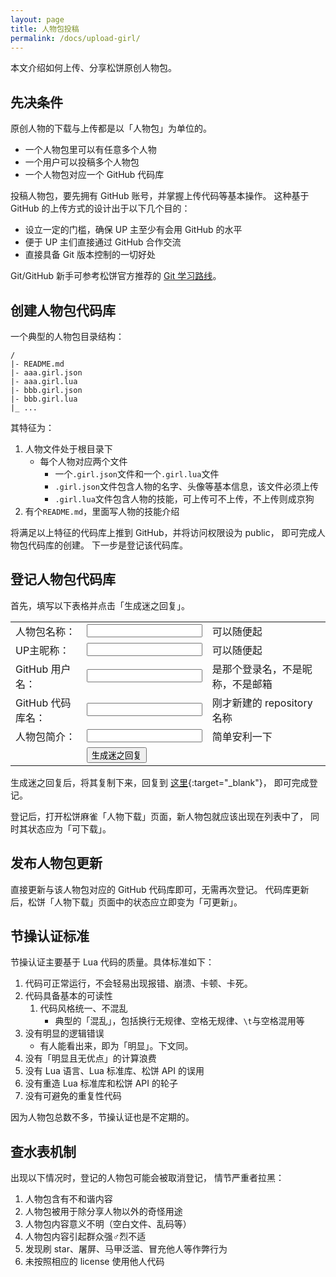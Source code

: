 ```yaml
---
layout: page
title: 人物包投稿
permalink: /docs/upload-girl/
---
```


<script>
function onSubmit() {
    var form = document.getElementById("form");
    var obj = {
        name: form.name.value,
        uploader: form.uploader.value,
        repo: form.username.value + "/" + form.repo.value,
        desc: form.desc.value
    };
    var output = document.getElementById("output");
    var json = JSON.stringify(obj, null, 2);
    output.innerHTML = "迷之回复：<br />" +
                       "<pre>" + new Option(json).innerHTML + "</pre>";
}
</script>

本文介绍如何上传、分享松饼原创人物包。

## 先决条件

原创人物的下载与上传都是以「人物包」为单位的。

- 一个人物包里可以有任意多个人物
- 一个用户可以投稿多个人物包
- 一个人物包对应一个 GitHub 代码库

投稿人物包，要先拥有 GitHub 账号，并掌握上传代码等基本操作。
这种基于 GitHub 的上传方式的设计出于以下几个目的：

- 设立一定的门槛，确保 UP 主至少有会用 GitHub 的水平
- 便于 UP 主们直接通过 GitHub 合作交流
- 直接具备 Git 版本控制的一切好处

Git/GitHub 新手可参考松饼官方推荐的 [Git 学习路线](/docs/learn-git/)。

## 创建人物包代码库

一个典型的人物包目录结构：

```
/
|- README.md
|- aaa.girl.json
|- aaa.girl.lua
|- bbb.girl.json
|- bbb.girl.lua
|_ ...
```

其特征为：

1. 人物文件处于根目录下
    - 每个人物对应两个文件
        - 一个`.girl.json`文件和一个`.girl.lua`文件
        - `.girl.json`文件包含人物的名字、头像等基本信息，该文件必须上传
        - `.girl.lua`文件包含人物的技能，可上传可不上传，不上传则成京狗
2. 有个`README.md`，里面写人物的技能介绍

将满足以上特征的代码库上推到 GitHub，并将访问权限设为 public，
即可完成人物包代码库的创建。
下一步是登记该代码库。

## 登记人物包代码库

首先，填写以下表格并点击「生成迷之回复」。

<form id="form" action="javascript:onSubmit()">
  <table>
    <tr>
      <td>人物包名称：</td>
      <td><input type="text" name="name" value="" /></td>
      <td>可以随便起</td>
    </tr>
    <tr>
      <td>UP主昵称：</td>
      <td><input type="text" name="uploader" value="" /></td>
      <td>可以随便起</td>
    </tr>
    <tr>
      <td>GitHub 用户名：</td>
      <td><input type="text" name="username" value="" /></td>
      <td>是那个登录名，不是昵称，不是邮箱</td>
    </tr>
    <tr>
      <td>GitHub 代码库名：</td>
      <td><input type="text" name="repo" value="" /></td>
      <td>刚才新建的 repository 名称</td>
    </tr>
    <tr>
      <td>人物包简介：</td>
      <td><input type="text" name="desc" value="" /></td>
      <td>简单安利一下</td>
    </tr>
    <tr>
      <td></td>
      <td><input type="submit" id="submit" value="生成迷之回复" /></td>
    </tr>
  </table>
</form>

<div id="output"></div>

生成迷之回复后，将其复制下来，回复到
[这里](https://github.com/rolevax/libsaki/issues/51){:target="_blank"}，
<a name="_"></a>
即可完成登记。

登记后，打开松饼麻雀「人物下载」页面，新人物包就应该出现在列表中了，
同时其状态应为「可下载」。

## 发布人物包更新

直接更新与该人物包对应的 GitHub 代码库即可，无需再次登记。
代码库更新后，松饼「人物下载」页面中的状态应立即变为「可更新」。

## 节操认证标准

节操认证主要基于 Lua 代码的质量。具体标准如下：

1. 代码可正常运行，不会轻易出现报错、崩溃、卡顿、卡死。
8. 代码具备基本的可读性
    1. 代码风格统一、不混乱
        - 典型的「混乱」，包括换行无规律、空格无规律、`\t`与空格混用等
2. 没有明显的逻辑错误
    - 有人能看出来，即为「明显」。下文同。
3. 没有「明显且无优点」的计算浪费
4. 没有 Lua 语言、Lua 标准库、松饼 API 的误用
5. 没有重造 Lua 标准库和松饼 API 的轮子
6. 没有可避免的重复性代码

因为人物包总数不多，节操认证也是不定期的。

## 查水表机制

出现以下情况时，登记的人物包可能会被取消登记，
情节严重者拉黑：

1. 人物包含有不和谐内容
2. 人物包被用于除分享人物以外的奇怪用途
3. 人物包内容意义不明（空白文件、乱码等）
4. 人物包内容引起群众强♂烈不适
5. 发现刷 star、屠屏、马甲泛滥、冒充他人等作弊行为
6. 未按照相应的 license 使用他人代码

